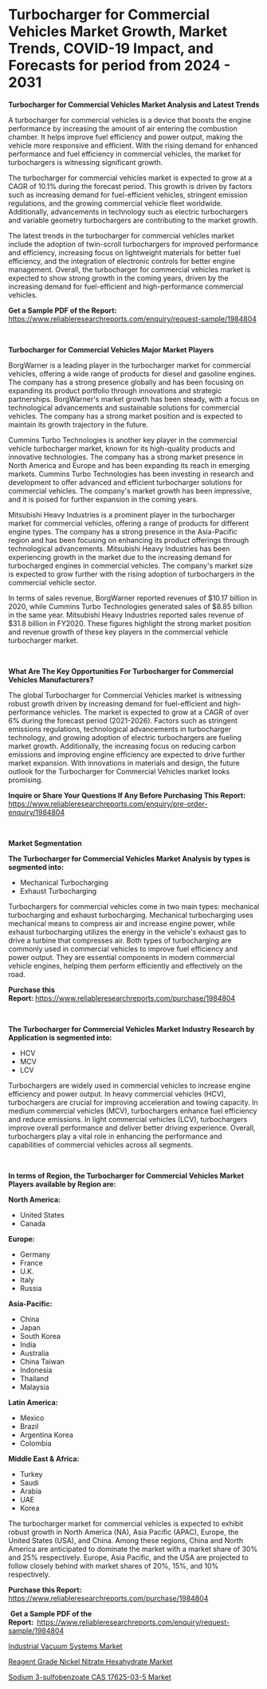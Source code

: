 <p><h1>Turbocharger for Commercial Vehicles Market Growth, Market Trends, COVID-19 Impact, and Forecasts for period from 2024 - 2031</h1></p><p><strong>Turbocharger for Commercial Vehicles Market Analysis and Latest Trends</strong></p>
<p><p>A turbocharger for commercial vehicles is a device that boosts the engine performance by increasing the amount of air entering the combustion chamber. It helps improve fuel efficiency and power output, making the vehicle more responsive and efficient. With the rising demand for enhanced performance and fuel efficiency in commercial vehicles, the market for turbochargers is witnessing significant growth.</p><p>The turbocharger for commercial vehicles market is expected to grow at a CAGR of 10.1% during the forecast period. This growth is driven by factors such as increasing demand for fuel-efficient vehicles, stringent emission regulations, and the growing commercial vehicle fleet worldwide. Additionally, advancements in technology such as electric turbochargers and variable geometry turbochargers are contributing to the market growth.</p><p>The latest trends in the turbocharger for commercial vehicles market include the adoption of twin-scroll turbochargers for improved performance and efficiency, increasing focus on lightweight materials for better fuel efficiency, and the integration of electronic controls for better engine management. Overall, the turbocharger for commercial vehicles market is expected to show strong growth in the coming years, driven by the increasing demand for fuel-efficient and high-performance commercial vehicles.</p></p>
<p><strong>Get a Sample PDF of the Report:&nbsp;</strong> <a href="https://www.reliableresearchreports.com/enquiry/request-sample/1984804">https://www.reliableresearchreports.com/enquiry/request-sample/1984804</a></p>
<p>&nbsp;</p>
<p><strong>Turbocharger for Commercial Vehicles Major Market Players</strong></p>
<p><p>BorgWarner is a leading player in the turbocharger market for commercial vehicles, offering a wide range of products for diesel and gasoline engines. The company has a strong presence globally and has been focusing on expanding its product portfolio through innovations and strategic partnerships. BorgWarner's market growth has been steady, with a focus on technological advancements and sustainable solutions for commercial vehicles. The company has a strong market position and is expected to maintain its growth trajectory in the future.</p><p>Cummins Turbo Technologies is another key player in the commercial vehicle turbocharger market, known for its high-quality products and innovative technologies. The company has a strong market presence in North America and Europe and has been expanding its reach in emerging markets. Cummins Turbo Technologies has been investing in research and development to offer advanced and efficient turbocharger solutions for commercial vehicles. The company's market growth has been impressive, and it is poised for further expansion in the coming years.</p><p>Mitsubishi Heavy Industries is a prominent player in the turbocharger market for commercial vehicles, offering a range of products for different engine types. The company has a strong presence in the Asia-Pacific region and has been focusing on enhancing its product offerings through technological advancements. Mitsubishi Heavy Industries has been experiencing growth in the market due to the increasing demand for turbocharged engines in commercial vehicles. The company's market size is expected to grow further with the rising adoption of turbochargers in the commercial vehicle sector.</p><p>In terms of sales revenue, BorgWarner reported revenues of $10.17 billion in 2020, while Cummins Turbo Technologies generated sales of $8.85 billion in the same year. Mitsubishi Heavy Industries reported sales revenue of $31.8 billion in FY2020. These figures highlight the strong market position and revenue growth of these key players in the commercial vehicle turbocharger market.</p></p>
<p>&nbsp;</p>
<p><strong>What Are The Key Opportunities For Turbocharger for Commercial Vehicles Manufacturers?</strong></p>
<p><p>The global Turbocharger for Commercial Vehicles market is witnessing robust growth driven by increasing demand for fuel-efficient and high-performance vehicles. The market is expected to grow at a CAGR of over 6% during the forecast period (2021-2026). Factors such as stringent emissions regulations, technological advancements in turbocharger technology, and growing adoption of electric turbochargers are fueling market growth. Additionally, the increasing focus on reducing carbon emissions and improving engine efficiency are expected to drive further market expansion. With innovations in materials and design, the future outlook for the Turbocharger for Commercial Vehicles market looks promising.</p></p>
<p><strong>Inquire or Share Your Questions If Any Before Purchasing This Report:</strong> <a href="https://www.reliableresearchreports.com/enquiry/pre-order-enquiry/1984804">https://www.reliableresearchreports.com/enquiry/pre-order-enquiry/1984804</a></p>
<p>&nbsp;</p>
<p><strong>Market Segmentation</strong></p>
<p><strong>The Turbocharger for Commercial Vehicles Market Analysis by types is segmented into:</strong></p>
<p><ul><li>Mechanical Turbocharging</li><li>Exhaust Turbocharging</li></ul></p>
<p><p>Turbochargers for commercial vehicles come in two main types: mechanical turbocharging and exhaust turbocharging. Mechanical turbocharging uses mechanical means to compress air and increase engine power, while exhaust turbocharging utilizes the energy in the vehicle's exhaust gas to drive a turbine that compresses air. Both types of turbocharging are commonly used in commercial vehicles to improve fuel efficiency and power output. They are essential components in modern commercial vehicle engines, helping them perform efficiently and effectively on the road.</p></p>
<p><strong>Purchase this Report:&nbsp;</strong><a href="https://www.reliableresearchreports.com/purchase/1984804">https://www.reliableresearchreports.com/purchase/1984804</a></p>
<p>&nbsp;</p>
<p><strong>The Turbocharger for Commercial Vehicles Market Industry Research by Application is segmented into:</strong></p>
<p><ul><li>HCV</li><li>MCV</li><li>LCV</li></ul></p>
<p><p>Turbochargers are widely used in commercial vehicles to increase engine efficiency and power output. In heavy commercial vehicles (HCV), turbochargers are crucial for improving acceleration and towing capacity. In medium commercial vehicles (MCV), turbochargers enhance fuel efficiency and reduce emissions. In light commercial vehicles (LCV), turbochargers improve overall performance and deliver better driving experience. Overall, turbochargers play a vital role in enhancing the performance and capabilities of commercial vehicles across all segments.</p></p>
<p>&nbsp;</p>
<p><strong>In terms of Region, the Turbocharger for Commercial Vehicles Market Players available by Region are:</strong></p>
<p>
    <p> <strong> North America: </strong>
        <ul>
            <li>United States</li>
            <li>Canada</li>
        </ul>
        </p> 
    <p> <strong> Europe: </strong>
        <ul>
            <li>Germany</li>
            <li>France</li>
            <li>U.K.</li>
            <li>Italy</li>
            <li>Russia</li>
        </ul>
        </p> 
    <p> <strong> Asia-Pacific: </strong>
        <ul>
            <li>China</li>
            <li>Japan</li>
            <li>South Korea</li>
            <li>India</li>
            <li>Australia</li>
            <li>China Taiwan</li>
            <li>Indonesia</li>
            <li>Thailand</li>
            <li>Malaysia</li>
        </ul>
        </p> 
    <p> <strong> Latin America: </strong>
        <ul>
            <li>Mexico</li>
            <li>Brazil</li>
            <li>Argentina Korea</li>
            <li>Colombia</li>
        </ul>
        </p> 
    <p> <strong> Middle East & Africa: </strong>
        <ul>
            <li>Turkey</li>
            <li>Saudi</li>
            <li>Arabia</li>
            <li>UAE</li>
            <li>Korea</li>
        </ul>
    </p>
    </p>
<p><p>The turbocharger market for commercial vehicles is expected to exhibit robust growth in North America (NA), Asia Pacific (APAC), Europe, the United States (USA), and China. Among these regions, China and North America are anticipated to dominate the market with a market share of 30% and 25% respectively. Europe, Asia Pacific, and the USA are projected to follow closely behind with market shares of 20%, 15%, and 10% respectively.</p></p>
<p><strong>Purchase this Report: </strong><a href="https://www.reliableresearchreports.com/purchase/1984804">https://www.reliableresearchreports.com/purchase/1984804</a></p>
<p>&nbsp;<strong>Get a Sample PDF of the Report:&nbsp;&nbsp;</strong><a href="https://www.reliableresearchreports.com/enquiry/request-sample/1984804">https://www.reliableresearchreports.com/enquiry/request-sample/1984804</a></p>
<p><strong></strong></p>
<p><p><a href="https://view.publitas.com/reportprime-1/industrial-vacuum-systems-market-size-2023-2030-global-industrial-analysis-key-geographical-regions-market-share-top-key-players-product-types-and-forecast-research-report/">Industrial Vacuum Systems Market</a></p><p><a href="https://view.publitas.com/reportprime-1/decoding-the-reagent-grade-nickel-nitrate-hexahydrate-market-a-deep-dive-into-the-latest-market-trends-market-segmentation-and-competitive-analysis/">Reagent Grade Nickel Nitrate Hexahydrate Market</a></p><p><a href="https://view.publitas.com/reportprime-1/sodium-3-sulfobenzoate-cas-17625-03-5-market-research-report-provides-critical-insights-that-can-help-shape-business-development-and-investment-strategies/">Sodium 3-sulfobenzoate CAS 17625-03-5 Market</a></p></p>